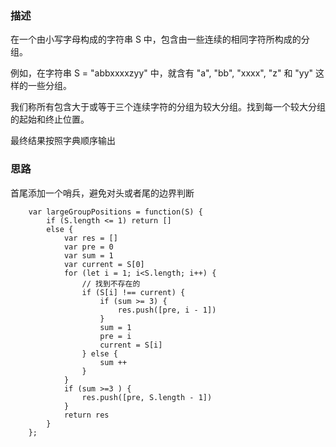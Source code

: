 ### 描述

在一个由小写字母构成的字符串 S 中，包含由一些连续的相同字符所构成的分组。

例如，在字符串 S = "abbxxxxzyy" 中，就含有 "a", "bb", "xxxx", "z" 和 "yy" 这样的一些分组。

我们称所有包含大于或等于三个连续字符的分组为较大分组。找到每一个较大分组的起始和终止位置。

最终结果按照字典顺序输出

### 思路
首尾添加一个哨兵，避免对头或者尾的边界判断
```
    var largeGroupPositions = function(S) {
        if (S.length <= 1) return []
        else {
            var res = []
            var pre = 0
            var sum = 1
            var current = S[0]
            for (let i = 1; i<S.length; i++) {
                // 找到不存在的
                if (S[i] !== current) {
                    if (sum >= 3) {
                        res.push([pre, i - 1])
                    }
                    sum = 1
                    pre = i
                    current = S[i]
                } else {
                    sum ++
                }
            }
            if (sum >=3 ) {
                res.push([pre, S.length - 1])
            }
            return res
        }   
    };
```